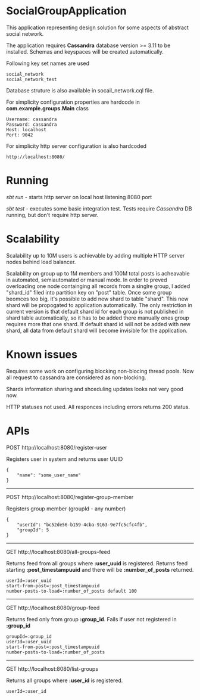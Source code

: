 # SocialGroupApplication

This application representing design solution for some aspects of abstract social network.

The application requires **Cassandra** database version >= 3.11 to be installed.
Schemas and keyspaces will be created automatically. 

Following key set names are used

```
social_network
social_network_test
```

Database struture is also available in socail_network.cql file.


For simplicity configuration properties are hardcode in **com.example.groups.Main** class

```
Username: cassandra 
Password: cassandra
Host: localhost
Port: 9042
```

For simplicity http server configuration is also hardcoded
```
http://localhost:8080/
```

# Running

*sbt run* - starts http server on local host listening 8080 port

*sbt test* - executes some basic integration test. Tests require *Cassandra* DB running, but don't require http server.

# Scalability

Scalability up to 10M users is achievable by adding multiple HTTP server nodes behind load balancer.

Scalability on group up to 1M members and 100M total posts is acheavable in automated, semiautomated or manual mode. In order to preved overloading one node containging all records from a singlre group, I added "shard_id" filed into partition key on "post" table. Once some group beomces too big, it's possible to add new shard to table "shard". This new shard will be propogated to application automatically. The only restriction in current version is that default shard id for each group is not published in shard table  automatically, so it has to be added there manually ones group requires more that one shard. If default shard id will not be added with new shard, all data from default shard will become invisible for the application.

# Known issues

Requires some work on configuring blocking non-blocing thread pools. Now all request to cassandra are considered as non-blocking. 

Shards information sharing and shceduling updates looks not very good now.

HTTP statuses not used. All responces including errors returns 200 status.

# APIs

POST http://localhost:8080/register-user 

Registers user in system and returns user UUID

```
{
    "name": "some_user_name"
}
```
------------------------
POST http://localhost:8080/register-group-member 

Registers group member (groupId - any number)

```
{
    "userId": "bc52de56-b159-4cba-9163-9e7fc5cfc4fb",
    "groupId": 5
}
```
------------------------
GET http://localhost:8080/all-groups-feed

Returns feed from all groups where **:user_uuid** is registered. Returns feed starting **:post_timestampuuid** and there will be **:number_of_posts** returned. 

```
userId=:user_uuid
start-from-post=:post_timestampuuid
number-posts-to-load=:number_of_posts default 100
```
-------------------------
GET http://localhost:8080/group-feed

Returns feed only from group **:group_id**. Fails if user not registered in **:group_id**

```
groupId=:group_id 
userId=:user_uuid
start-from-post=:post_timestampuuid
number-posts-to-load=:number_of_posts
```
-------------------------

GET http://localhost:8080/list-groups

Returns all groups where **:user_id** is registered. 

```
userId=:user_id
```

